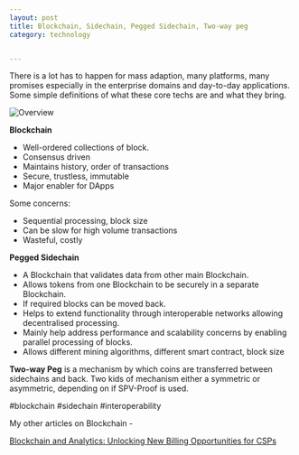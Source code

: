 ```yaml
---
layout: post
title: Blockchain, Sidechain, Pegged Sidechain, Two-way peg
category: technology


---
```


There is a lot has to happen for mass adaption, many platforms, many promises especially in the enterprise domains and day-to-day applications. Some simple definitions of what these core techs are and what they bring.

![Overview](https://manmohanp.github.io/assets/img/blockchain-and-others.png)

**Blockchain**

- Well-ordered collections of block.
- Consensus driven
- Maintains history, order of transactions
- Secure, trustless, immutable
- Major enabler for DApps



Some concerns:

- Sequential processing, block size
- Can be slow for high volume transactions
- Wasteful, costly



**Pegged Sidechain**

- A Blockchain that validates data from other main Blockchain.
- Allows tokens from one Blockchain to be securely in a separate Blockchain.
- If required blocks can be moved back.
- Helps to extend functionality through interoperable networks allowing decentralised processing.
- Mainly help address performance and scalability concerns by enabling parallel processing of blocks.
- Allows different mining algorithms, different smart contract, block size



**Two-way Peg** is a mechanism by which coins are transferred between sidechains and back. Two kids of mechanism either a symmetric or asymmetric, depending on if SPV-Proof is used.

\#blockchain #sidechain #interoperability

My other articles on Blockchain -

[Blockchain and Analytics: Unlocking New Billing Opportunities for CSPs](https://www.theblockchaindomain.info/topics/apps-and-use-cases/articles/438937-blockcha-and-analytics-unlocking-new-billing-opportunities-csps.htm)
